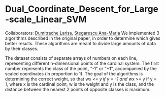 # Dual_Coordinate_Descent_for_Large-scale_Linear_SVM

Collaborators: [Dumitrache Larisa](https://github.com/DLarisa),
               [Stegarescu Ana-Maria](https://github.com/StegarescuAnaMaria)
We implemented 3 algorithms described in the original paper, in order to determine which gives better results. These algorithms are meant to divide large amounts of data by their classes.

The dataset consists of separate arrays of numbers on each line, representing different n-dimensional points of the cardinal system. The first number represents the class of the point, "-1" or "+1", accompanied by the scaled coordinates (in proportion to 1). The goal of the algorithms is determining the correct weight, so that w*x <= y if y = -1 and    w*x >= y if y = 1, where x is the cardinal point, w is the weight and y is the class, and the distance between the nearest 2 points of opposite classes is maximum.

